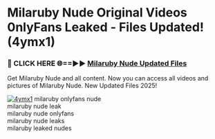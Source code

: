 # Milaruby Nude Original Videos 0nlyFans Leaked - Files Updated! (4ymx1)

<h3>🔴 CLICK HERE 🌐==►► <a href="https://tinyurl.com/yrmya6cz" rel="nofollow">Milaruby Nude Updated Files</a></h3>

Get Milaruby Nude and all content. Now you can access all videos and pictures of Milaruby Nude. New Updated Files 2025!

[![4ymx1](https://i.imgur.com/FMdXYCs.gif)](https://tinyurl.com/yrmya6cz)
milaruby onlyfans nude<br>
milaruby nude leak<br>
milaruby nude onlyfans<br>
milaruby nude leaks<br>
milaruby leaked nudes